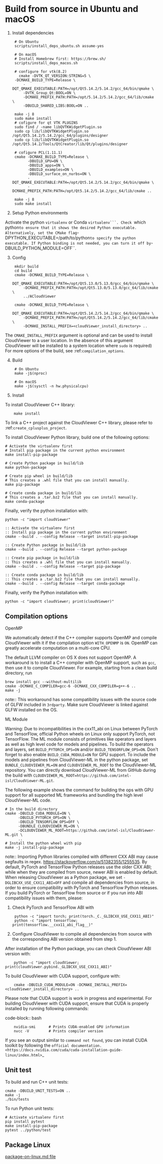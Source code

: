 Build from source in Ubuntu and macOS
=====================

1. Install dependencies

	    # On Ubuntu
	    scripts/install_deps_ubuntu.sh assume-yes
	
	    # On macOS
	    # Install Homebrew first: https://brew.sh/
	    scripts/install_deps_macos.sh
	
	    # configure for vtk(8.2)
	      cmake -DVTK_QT_VERSION:STRING=5 \
		-DCMAKE_BUILD_TYPE=Release \
	      	-DQT_QMAKE_EXECUTABLE:PATH=/opt/Qt5.14.2/5.14.2/gcc_64/bin/qmake \
	      	-DVTK_Group_Qt:BOOL=ON \
	      	-DCMAKE_PREFIX_PATH:PATH=/opt/5.14.2/5.14.2/gcc_64/lib/cmake  \
	      	-DBUILD_SHARED_LIBS:BOOL=ON ..
	
		make -j 8
		sudo make install
	    # cofigure for qt VTK PLUGINS
		sudo find / -name libQVTKWidgetPlugin.so
		sudo cp lib/libQVTKWidgetPlugin.so /opt/Qt5.14.2/5.14.2/gcc_64/plugins/designer
		sudo cp lib/libQVTKWidgetPlugin.so /opt/Qt5.14.2/Tools/QtCreator/lib/Qt/plugins/designer
	
	    # cofigure PCL(1.11.1)
		cmake -DCMAKE_BUILD_TYPE=Release \
		      -DBUILD_GPU=ON \
		      -DBUILD_apps=ON \
		      -DBUILD_examples=ON \
		      -DBUILD_surface_on_nurbs=ON \
		      -DQT_QMAKE_EXECUTABLE:PATH=/opt/Qt5.14.2/5.14.2/gcc_64/bin/qmake \
		      -DCMAKE_PREFIX_PATH:PATH=/opt/Qt5.14.2/5.14.2/gcc_64/lib/cmake ..
	
		make -j 8
		sudo make install

2. Setup Python environments

Activate the python ``virtualenv`` or Conda ``virtualenv```. Check
``which python`` to ensure that it shows the desired Python executable.
Alternatively, set the CMake flag ``-DPYTHON_EXECUTABLE=/path/to/python``
to specify the python executable.
If Python binding is not needed, you can turn it off by ``-DBUILD_PYTHON_MODULE=OFF``.

3. Config

	    mkdir build
	    cd build
	    cmake -DCMAKE_BUILD_TYPE=Release \
	      	-DQT_QMAKE_EXECUTABLE:PATH=/opt/Qt5.13.0/5.13.0/gcc_64/bin/qmake \
	      	-DCMAKE_PREFIX_PATH:PATH=/opt/Qt5.13.0/5.13.0/gcc_64/lib/cmake  \
	      	../ACloudViewer
	
	    cmake -DCMAKE_BUILD_TYPE=Release \
	      	-DQT_QMAKE_EXECUTABLE:PATH=/opt/Qt5.14.2/5.14.2/gcc_64/bin/qmake \
	      	-DCMAKE_PREFIX_PATH:PATH=/opt/Qt5.14.2/5.14.2/gcc_64/lib/cmake  \
	      	-DCMAKE_INSTALL_PREFIX=<cloudViewer_install_directory> ..

The ``CMAKE_INSTALL_PREFIX`` argument is optional and can be used to install
CloudViewer to a user location. In the absence of this argument CloudViewer will be
installed to a system location where ``sudo`` is required) For more
options of the build, see :ref:`compilation_options`.


4. Build

	    # On Ubuntu
	    make -j$(nproc)
	
	    # On macOS
	    make -j$(sysctl -n hw.physicalcpu)


5. Install

To install CloudViewer C++ library:

    	make install

To link a C++ project against the CloudViewer C++ library, please refer to
:ref:`create_cplusplus_project`.


To install CloudViewer Python library, build one of the following options:

    # Activate the virtualenv first
    # Install pip package in the current python environment
    make install-pip-package

    # Create Python package in build/lib
    make python-package

    # Create pip wheel in build/lib
    # This creates a .whl file that you can install manually.
    make pip-package

    # Create conda package in build/lib
    # This creates a .tar.bz2 file that you can install manually.
    make conda-package

Finally, verify the python installation with:

	python -c "import cloudViewer"

    :: Activate the virtualenv first
    :: Install pip package in the current python environment
    cmake --build . --config Release --target install-pip-package

    :: Create Python package in build/lib
    cmake --build . --config Release --target python-package

    :: Create pip package in build/lib
    :: This creates a .whl file that you can install manually.
    cmake --build . --config Release --target pip-package

    :: Create conda package in build/lib
    :: This creates a .tar.bz2 file that you can install manually.
    cmake --build . --config Release --target conda-package

Finally, verify the Python installation with:

    python -c "import cloudViewer; print(cloudViewer)"


Compilation options
-------------------

OpenMP

We automatically detect if the C++ compiler supports OpenMP and compile CloudViewer
with it if the compilation option ``WITH_OPENMP`` is ``ON``.
OpenMP can greatly accelerate computation on a multi-core CPU.

The default LLVM compiler on OS X does not support OpenMP.
A workaround is to install a C++ compiler with OpenMP support, such as ``gcc``,
then use it to compile CloudViewer. For example, starting from a clean build
directory, run

    brew install gcc --without-multilib
    cmake -DCMAKE_C_COMPILER=gcc-6 -DCMAKE_CXX_COMPILER=g++-6 ..
    make -j

note:: This workaround has some compatibility issues with the source code of
    GLFW included in ``3rdparty``.
    Make sure CloudViewer is linked against GLFW installed on the OS.

ML Module

Warning: Due to incompatibilities in the cxx11_abi on Linux between PyTorch and TensorFlow, 
official Python wheels on Linux only support PyTorch, not TensorFlow.
The ML module consists of primitives like operators and layers as well as high
level code for models and pipelines. To build the operators and layers, set
``BUILD_PYTORCH_OPS=ON`` and/or ``BUILD_TENSORFLOW_OPS=ON``.  Don't forget to also
enable ``BUILD_CUDA_MODULE=ON`` for GPU support. To include the models and
pipelines from CloudViewer-ML in the python package, set ``BUNDLE_CLOUDVIEWER_ML=ON`` and
``CLOUDVIEWER_ML_ROOT`` to the CloudViewer-ML repository. You can directly download
CloudViewer-ML from GitHub during the build with
``CLOUDVIEWER_ML_ROOT=https://github.com/intel-isl/CloudViewer-ML.git``.

The following example shows the command for building the ops with GPU support
for all supported ML frameworks and bundling the high level CloudViewer-ML code.

    # In the build directory
    cmake -DBUILD_CUDA_MODULE=ON \
          -DBUILD_PYTORCH_OPS=ON \
          -DBUILD_TENSORFLOW_OPS=OFF \
          -DBUNDLE_CLOUDVIEWER_ML=ON \
          -DCLOUDVIEWER_ML_ROOT=https://github.com/intel-isl/CloudViewer-ML.git \
          ..
    # Install the python wheel with pip
    make -j install-pip-package

note::
    Importing Python libraries compiled with different CXX ABI may cause segfaults
    in regex. https://stackoverflow.com/q/51382355/1255535. By default, PyTorch
    and TensorFlow Python releases use the older CXX ABI; while when they are
    compiled from source, newer ABI is enabled by default.
	When releasing CloudViewer as a Python package, we set
    ``-DGLIBCXX_USE_CXX11_ABI=OFF`` and compile all dependencies from source,
    in order to ensure compatibility with PyTorch and TensorFlow Python releases.
	If you build PyTorch or TensorFlow from source or if you run into ABI
    compatibility issues with them, please:

1. Check PyTorch and TensorFlow ABI with
	
		python -c "import torch; print(torch._C._GLIBCXX_USE_CXX11_ABI)"
		python -c "import tensorflow; print(tensorflow.__cxx11_abi_flag__)"

2. Configure CloudViewer to compile all dependencies from source
   with the corresponding ABI version obtained from step 1.

After installation of the Python package, you can check CloudViewer ABI version
with:

        python -c "import cloudViewer; print(cloudViewer.pybind._GLIBCXX_USE_CXX11_ABI)"

To build CloudViewer with CUDA support, configure with:

        cmake -DBUILD_CUDA_MODULE=ON -DCMAKE_INSTALL_PREFIX=<cloudViewer_install_directory> ..

Please note that CUDA support is work in progress and experimental. For building CloudViewer with CUDA support, ensure that CUDA is properly installed by running following commands:

code-block:: bash

        nvidia-smi      # Prints CUDA-enabled GPU information
        nvcc -V         # Prints compiler version

If you see an output similar to ``command not found``, you can install CUDA toolkit by following the `official documentation. <https://docs.nvidia.com/cuda/cuda-installation-guide-linux/index.html>`_


Unit test
---------

To build and run C++ unit tests:

    cmake -DBUILD_UNIT_TESTS=ON ..
    make -j
    ./bin/tests


To run Python unit tests:

    # Activate virtualenv first
    pip install pytest
    make install-pip-package
    pytest ../python/test


Package Linux
-------------

[package-on-linux.md file](package-on-linux.md)
